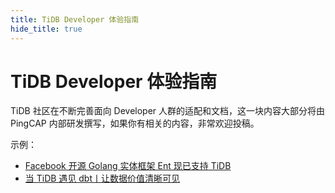 ```yaml
---
title: TiDB Developer 体验指南
hide_title: true
---
```


# TiDB Developer 体验指南

TiDB 社区在不断完善面向 Developer 人群的适配和文档，这一块内容大部分将由 PingCAP 内部研发撰写，如果你有相关的内容，非常欢迎投稿。



示例：

- [Facebook 开源 Golang 实体框架 Ent 现已支持 TiDB](https://pingcap.com/zh/blog/facebook-ent-supports-tidb)
- [当 TiDB 遇见 dbt丨让数据价值清晰可见](https://pingcap.com/zh/blog/when-tidb-meets-dbt)

